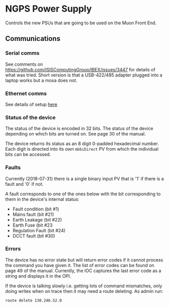 # NGPS Power Supply

Controls the new PSUs that are going to be used on the Muon Front End.

## Communications

### Serial comms

See comments on https://github.com/ISISComputingGroup/IBEX/issues/3447 for details of what was tried. Short version is that a USB-422/485 adapter plugged into a laptop works but a moxa does not.

### Ethernet comms

See details of setup [here](/specific_iocs/magnets/Muon-NGS-Power-Supply-Firewall)

### Status of the device

The status of the device is encoded in 32 bits. The status of the device depending on which bits are turned on. See page 30 of the manual. 

The device returns its status as an 8 digit 0-padded hexadecimal number. Each digit is directed into its own `mbbiDirect` PV from which the individual bits can be accessed.

### Faults

Currently (2018-07-31) there is a single binary input PV that is '1' if there is a fault and '0' if not. 

A fault corresponds to one of the ones below with the bit corresponding to them in the device's internal status:
- Fault condition (bit #1)
- Mains fault (bit #21)
- Earth Leakage (bit #22)
- Earth Fuse (bit #23
- Regulation Fault (bit #24)
- DCCT fault (bit #30)

### Errors

The device has no error state but will return error codes if it cannot process the command you have given it. The list of error codes can be found on page 49 of the manual. Currently, the IOC captures the last error code as a string and displays it in the OPI.

If the device is talking slowly i.e. getting lots of command mismatches, only doing writes when on trace then it may need a route deleting. As admin run:
```
route delete 130.246.52.0
```
